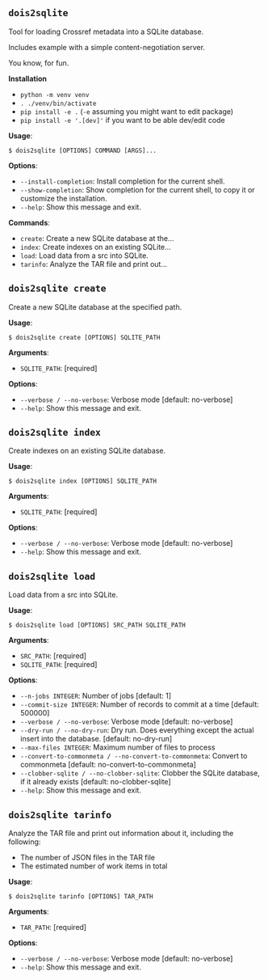 ## `dois2sqlite`

Tool for loading Crossref metadata into a SQLite database.

Includes example with a simple content-negotiation server.

You know, for fun.

**Installation**

- `python -m venv venv`
- `. ./venv/bin/activate`
- `pip install -e .` (`-e` assuming you might want to edit package)
- `pip install -e '.[dev]'` if you want to be able dev/edit code

**Usage**:

```console
$ dois2sqlite [OPTIONS] COMMAND [ARGS]...
```

**Options**:

- `--install-completion`: Install completion for the current shell.
- `--show-completion`: Show completion for the current shell, to copy it or customize the installation.
- `--help`: Show this message and exit.

**Commands**:

- `create`: Create a new SQLite database at the...
- `index`: Create indexes on an existing SQLite...
- `load`: Load data from a src into SQLite.
- `tarinfo`: Analyze the TAR file and print out...

## `dois2sqlite create`

Create a new SQLite database at the specified path.

**Usage**:

```console
$ dois2sqlite create [OPTIONS] SQLITE_PATH
```

**Arguments**:

- `SQLITE_PATH`: [required]

**Options**:

- `--verbose / --no-verbose`: Verbose mode [default: no-verbose]
- `--help`: Show this message and exit.

## `dois2sqlite index`

Create indexes on an existing SQLite database.

**Usage**:

```console
$ dois2sqlite index [OPTIONS] SQLITE_PATH
```

**Arguments**:

- `SQLITE_PATH`: [required]

**Options**:

- `--verbose / --no-verbose`: Verbose mode [default: no-verbose]
- `--help`: Show this message and exit.

## `dois2sqlite load`

Load data from a src into SQLite.

**Usage**:

```console
$ dois2sqlite load [OPTIONS] SRC_PATH SQLITE_PATH
```

**Arguments**:

- `SRC_PATH`: [required]
- `SQLITE_PATH`: [required]

**Options**:

- `--n-jobs INTEGER`: Number of jobs [default: 1]
- `--commit-size INTEGER`: Number of records to commit at a time [default: 500000]
- `--verbose / --no-verbose`: Verbose mode [default: no-verbose]
- `--dry-run / --no-dry-run`: Dry run. Does everything except the actual insert into the database. [default: no-dry-run]
- `--max-files INTEGER`: Maximum number of files to process
- `--convert-to-commonmeta / --no-convert-to-commonmeta`: Convert to commonmeta [default: no-convert-to-commonmeta]
- `--clobber-sqlite / --no-clobber-sqlite`: Clobber the SQLite database, if it already exists [default: no-clobber-sqlite]
- `--help`: Show this message and exit.

## `dois2sqlite tarinfo`

Analyze the TAR file and print out information about it, including the following:

- The number of JSON files in the TAR file
- The estimated number of work items in total

**Usage**:

```console
$ dois2sqlite tarinfo [OPTIONS] TAR_PATH
```

**Arguments**:

- `TAR_PATH`: [required]

**Options**:

- `--verbose / --no-verbose`: Verbose mode [default: no-verbose]
- `--help`: Show this message and exit.
